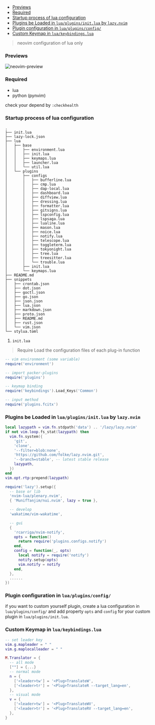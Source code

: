 <!--toc:start-->

- [Previews](#previews)
- [Required](#required)
- [Startup process of lua configuration](#startup-process-of-lua-configuration)
- [Plugins be Loaded in `lua/plugins/init.lua` by `lazy.nvim`](#plugins-be-loaded-in-luapluginsinitlua-by-lazynvim)
- [Plugin configuration in `lua/plugins/config/`](#plugin-configuration-in-luapluginsconfig)
- [Custom Keymap in `lua/keybindings.lua`](#custom-keymap-in-luakeybindingslua)
<!--toc:end-->

> neovim configuration of lua only

### Previews

![neovim-preview](https://i.imgur.com/2TEvcP4.png)

### Required

- lua
- python (pynvim)

check your depend by `:checkhealth`

### Startup process of lua configuration

```
.
├── init.lua
├── lazy-lock.json
├── lua
│   ├── base
│   │   ├── environment.lua
│   │   ├── init.lua
│   │   ├── keymaps.lua
│   │   ├── launcher.lua
│   │   └── util.lua
│   └── plugins
│       ├── configs
│       │   ├── bufferline.lua
│       │   ├── cmp.lua
│       │   ├── dap-local.lua
│       │   ├── dashboard.lua
│       │   ├── diffview.lua
│       │   ├── dressing.lua
│       │   ├── formatter.lua
│       │   ├── gitsigns.lua
│       │   ├── lspconfig.lua
│       │   ├── lspsaga.lua
│       │   ├── lualine.lua
│       │   ├── mason.lua
│       │   ├── noice.lua
│       │   ├── notify.lua
│       │   ├── telescope.lua
│       │   ├── toggleterm.lua
│       │   ├── tokyonight.lua
│       │   ├── tree.lua
│       │   ├── treesitter.lua
│       │   └── trouble.lua
│       ├── init.lua
│       └── keymaps.lua
├── README.md
├── snippets
│   ├── crontab.json
│   ├── dot.json
│   ├── goctl.json
│   ├── go.json
│   ├── json.json
│   ├── lua.json
│   ├── markdown.json
│   ├── proto.json
│   ├── README.md
│   ├── rust.json
│   └── vim.json
└── stylua.toml
```

1. `init.lua`

> Require Load the configuration files of each plug-in function

```lua
-- vim environment (some variable)
require('environment')

-- import packer-plugins
require('plugins')

-- keymap binding
require('keybindings').Load_Keys('Common')

-- input method
require('plugins.fcitx')
```

### Plugins be Loaded in `lua/plugins/init.lua` by `lazy.nvim`

```lua
local lazypath = vim.fn.stdpath('data') .. '/lazy/lazy.nvim'
if not vim.loop.fs_stat(lazypath) then
  vim.fn.system({
    'git',
    'clone',
    '--filter=blob:none',
    'https://github.com/folke/lazy.nvim.git',
    '--branch=stable', -- latest stable release
    lazypath,
  })
end
vim.opt.rtp:prepend(lazypath)

require('lazy').setup({
  -- base or lib
  'nvim-lua/plenary.nvim',
  { 'MunifTanjim/nui.nvim', lazy = true },

  -- develop
  'wakatime/vim-wakatime',

  -- gui
  {
    'rcarriga/nvim-notify',
    opts = function()
      return require('plugins.configs.notify')
    end,
    config = function(_, opts)
      local notify = require('notify')
      notify.setup(opts)
      vim.notify = notify
    end,
  },
  ......
})
```

### Plugin configuration in `lua/plugins/config/`

if you want to custom yourself plugin, create a lua configuration in `lua/plugins/config/` and add property `opts` and `config` for your custom plugin in `lua/plugins/init.lua`.

### Custom Keymap in `lua/keybindings.lua`

```lua
-- set leader key
vim.g.mapleader = " "
vim.g.maplocalleader = " "

M.Translator = {
  -- all mode
  [""] = {...}
  -- normal mode
  n = {
    ['<leader>tw'] = '<Plug>TranslateW',
    ['<leader>tr'] = '<Plug>TranslateR --target_lang=en',
  },
  -- visual mode
  v = {
    ['<leader>tw'] = '<Plug>TranslateWV',
    ['<leader>tr'] = '<Plug>TranslateRV --target_lang=en',
  },
}
```
